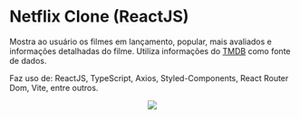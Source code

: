 # Netflix Clone (ReactJS)

Mostra ao usuário os filmes em lançamento, popular, mais avaliados e informações detalhadas do filme.
Utiliza informações do [TMDB](https://www.themoviedb.org/) como fonte de dados.

Faz uso de: ReactJS, TypeScript, Axios, Styled-Components, React Router Dom, Vite, entre outros.

<div align="center">
  <img align="center" src="https://i.ibb.co/mXJMq8T/react-netflix-clone.jpg" />
</div>
